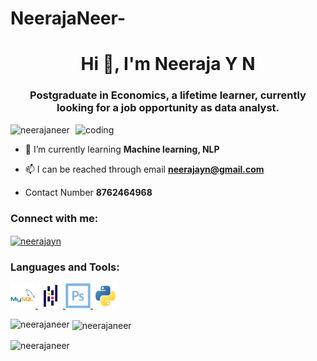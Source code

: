 # NeerajaNeer-<h1 align="center">Hi 👋, I'm Neeraja Y N</h1>
<h3 align="center">Postgraduate in Economics, a lifetime learner, currently looking for a job opportunity as data analyst.</h3>
<img align="right" alt="coding" width="400" src="https://cdn.dribbble.com/users/1920348/screenshots/4332641/shot09.gif">
<p align="left"> <img src="https://komarev.com/ghpvc/?username=neerajaneer&label=Profile%20views&color=0e75b6&style=flat" alt="neerajaneer" /> </p>

- 🌱 I’m currently learning **Machine learning, NLP**

- 📫 I can be reached through email **neerajayn@gmail.com**

- Contact Number **8762464968**

<h3 align="left">Connect with me:</h3>
<p align="left">
<a href="https://linkedin.com/in/neerajayn" target="blank"><img align="center" src="https://raw.githubusercontent.com/rahuldkjain/github-profile-readme-generator/master/src/images/icons/Social/linked-in-alt.svg" alt="neerajayn" height="30" width="40" /></a>
</p>

<h3 align="left">Languages and Tools:</h3>
<p align="left"> <a href="https://www.mysql.com/" target="_blank" rel="noreferrer"> <img src="https://raw.githubusercontent.com/devicons/devicon/master/icons/mysql/mysql-original-wordmark.svg" alt="mysql" width="40" height="40"/> </a> <a href="https://pandas.pydata.org/" target="_blank" rel="noreferrer"> <img src="https://raw.githubusercontent.com/devicons/devicon/2ae2a900d2f041da66e950e4d48052658d850630/icons/pandas/pandas-original.svg" alt="pandas" width="40" height="40"/> </a> <a href="https://www.photoshop.com/en" target="_blank" rel="noreferrer"> <img src="https://raw.githubusercontent.com/devicons/devicon/master/icons/photoshop/photoshop-line.svg" alt="photoshop" width="40" height="40"/> </a> <a href="https://www.python.org" target="_blank" rel="noreferrer"> <img src="https://raw.githubusercontent.com/devicons/devicon/master/icons/python/python-original.svg" alt="python" width="40" height="40"/> </a> </p>

<p><img align="left" src="https://github-readme-stats.vercel.app/api/top-langs?username=neerajaneer&show_icons=true&locale=en&layout=compact" alt="neerajaneer" /></p>

<p>&nbsp;<img align="center" src="https://github-readme-stats.vercel.app/api?username=neerajaneer&show_icons=true&locale=en" alt="neerajaneer" /></p>

<p><img align="center" src="https://github-readme-streak-stats.herokuapp.com/?user=neerajaneer&" alt="neerajaneer" /></p>
